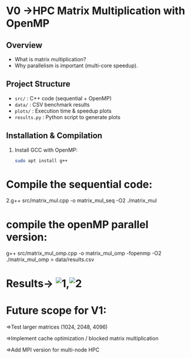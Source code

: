 # V0 ->HPC Matrix Multiplication with OpenMP

## Overview
- What is matrix multiplication?
- Why parallelism is important (multi-core speedup).

## Project Structure
- `src/` : C++ code (sequential + OpenMP)
- `data/` : CSV benchmark results
- `plots/` : Execution time & speedup plots
- `results.py` : Python script to generate plots



## Installation & Compilation
1. Install GCC with OpenMP:
   ```bash
   sudo apt install g++

 # Compile the sequential code: 
 
2.g++ src/matrix_mul.cpp -o matrix_mul_seq -O2
./matrix_mul
# compile the openMP parallel version:
g++ src/matrix_mul_omp.cpp -o matrix_mul_omp -fopenmp -O2
./matrix_mul_omp > data/results.csv

# Results-> ![1](plots/speedup.png),![2](plots/time_vs_size.png)
# Future scope for V1:
=>Test larger matrices (1024, 2048, 4096)

=>Implement cache optimization / blocked matrix multiplication

=>Add MPI version for multi-node HPC

